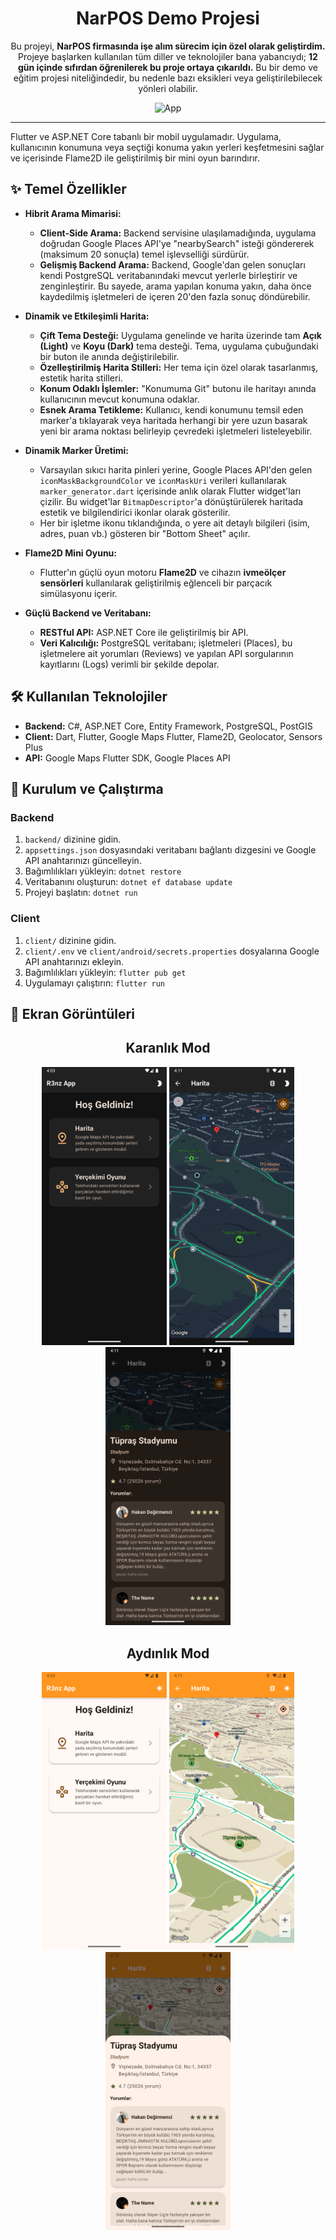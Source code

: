
<center>

# NarPOS Demo Projesi

Bu projeyi, **NarPOS firmasında işe alım sürecim için özel olarak geliştirdim.** Projeye başlarken kullanılan tüm diller ve teknolojiler bana yabancıydı; **12 gün içinde sıfırdan öğrenilerek bu proje ortaya çıkarıldı.** Bu bir demo ve eğitim projesi niteliğindedir, bu nedenle bazı eksikleri veya geliştirilebilecek yönleri olabilir.

![App](assets/pre.gif)

---

</center>

Flutter ve ASP.NET Core tabanlı bir mobil uygulamadır. Uygulama, kullanıcının konumuna veya seçtiği konuma yakın yerleri keşfetmesini sağlar ve içerisinde Flame2D ile geliştirilmiş bir mini oyun barındırır.


## ✨ Temel Özellikler

- **Hibrit Arama Mimarisi:**
  - **Client-Side Arama:** Backend servisine ulaşılamadığında, uygulama doğrudan Google Places API'ye "nearbySearch" isteği göndererek (maksimum 20 sonuçla) temel işlevselliği sürdürür.
  - **Gelişmiş Backend Arama:** Backend, Google'dan gelen sonuçları kendi PostgreSQL veritabanındaki mevcut yerlerle birleştirir ve zenginleştirir. Bu sayede, arama yapılan konuma yakın, daha önce kaydedilmiş işletmeleri de içeren 20'den fazla sonuç döndürebilir.

- **Dinamik ve Etkileşimli Harita:**
  - **Çift Tema Desteği:** Uygulama genelinde ve harita üzerinde tam **Açık (Light)** ve **Koyu (Dark)** tema desteği. Tema, uygulama çubuğundaki bir buton ile anında değiştirilebilir.
  - **Özelleştirilmiş Harita Stilleri:** Her tema için özel olarak tasarlanmış, estetik harita stilleri.
  - **Konum Odaklı İşlemler:** "Konumuma Git" butonu ile haritayı anında kullanıcının mevcut konumuna odaklar.
  - **Esnek Arama Tetikleme:** Kullanıcı, kendi konumunu temsil eden marker'a tıklayarak veya haritada herhangi bir yere uzun basarak yeni bir arama noktası belirleyip çevredeki işletmeleri listeleyebilir.

- **Dinamik Marker Üretimi:**
  - Varsayılan sıkıcı harita pinleri yerine, Google Places API'den gelen `iconMaskBackgroundColor` ve `iconMaskUri` verileri kullanılarak `marker_generator.dart` içerisinde anlık olarak Flutter widget'ları çizilir. Bu widget'lar `BitmapDescriptor`'a dönüştürülerek haritada estetik ve bilgilendirici ikonlar olarak gösterilir.
  - Her bir işletme ikonu tıklandığında, o yere ait detaylı bilgileri (isim, adres, puan vb.) gösteren bir "Bottom Sheet" açılır.

- **Flame2D Mini Oyunu:**
  - Flutter'ın güçlü oyun motoru **Flame2D** ve cihazın **ivmeölçer sensörleri** kullanılarak geliştirilmiş eğlenceli bir parçacık simülasyonu içerir.

- **Güçlü Backend ve Veritabanı:**
  - **RESTful API:** ASP.NET Core ile geliştirilmiş bir API.
  - **Veri Kalıcılığı:** PostgreSQL veritabanı; işletmeleri (Places), bu işletmelere ait yorumları (Reviews) ve yapılan API sorgularının kayıtlarını (Logs) verimli bir şekilde depolar.

## 🛠️ Kullanılan Teknolojiler

- **Backend:** C#, ASP.NET Core, Entity Framework, PostgreSQL, PostGIS
- **Client:** Dart, Flutter, Google Maps Flutter, Flame2D, Geolocator, Sensors Plus
- **API:** Google Maps Flutter SDK, Google Places API

## 🚀 Kurulum ve Çalıştırma

### Backend

1.  `backend/` dizinine gidin.
2.  `appsettings.json` dosyasındaki veritabanı bağlantı dizgesini ve Google API anahtarınızı güncelleyin.
3.  Bağımlılıkları yükleyin: `dotnet restore`
4.  Veritabanını oluşturun: `dotnet ef database update`
5.  Projeyi başlatın: `dotnet run`

### Client

1.  `client/` dizinine gidin.
2.  `client/.env` ve `client/android/secrets.properties` dosyalarına Google API anahtarınızı ekleyin.
3.  Bağımlılıkları yükleyin: `flutter pub get`
4.  Uygulamayı çalıştırın: `flutter run`

## 📸 Ekran Görüntüleri

<center>

## Karanlık Mod

<p>
    <img src="assets/home_dark.png" alt="Home Dark Mode" width="200"/>
    <img src="assets/map_dark.png" alt="Home Light Mode" width="200"/>
    <img src="assets/place_dark.png" alt="Home Light Mode" width="200"/>
</p>

## Aydınlık Mod

<p>
    <img src="assets/home_light.png" alt="Home Dark Mode" width="200"/>
    <img src="assets/map_light.png" alt="Home Light Mode" width="200"/>
    <img src="assets/place_light.png" alt="Home Light Mode" width="200"/>
</p>

</center>